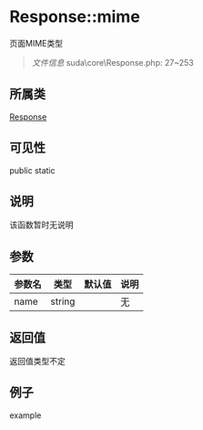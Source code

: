 # Response::mime

 页面MIME类型

> *文件信息* suda\core\Response.php: 27~253

## 所属类 

[Response](../Response.md)

## 可见性

 public static

## 说明

该函数暂时无说明


## 参数


| 参数名 | 类型 | 默认值 | 说明 |
|--------|-----|-------|-------|
| name |  string |  | 无 |



## 返回值

返回值类型不定


## 例子

example
